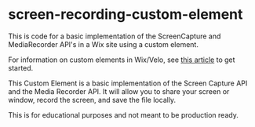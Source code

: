 # screen-recording-custom-element
This is code for a basic implementation of the ScreenCapture and MediaRecorder API's in a Wix site using a custom element.

For information on custom elements in Wix/Velo, see [this article](https://support.wix.com/en/article/velo-about-custom-elements) to get started.

This Custom Element is a basic implementation of the Screen Capture API and the Media Recorder API. It will allow you to share your screen or window, record the screen, and save the file locally.

This is for educational purposes and not meant to be production ready.
